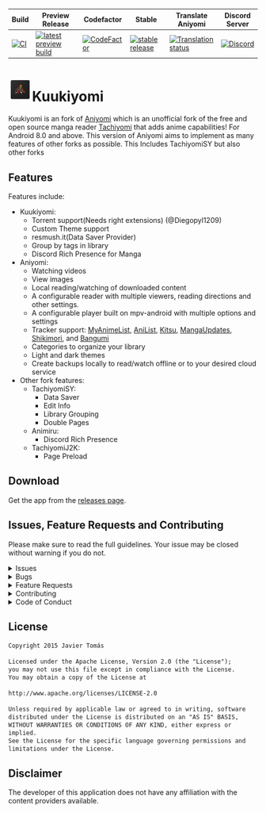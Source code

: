 | Build                                                                                                                                                                 | Preview Release                                                                                                                                                                          | Codefactor | Stable                                                                                                                                                             | Translate Aniyomi                                                                                                                                 | Discord Server |
|-----------------------------------------------------------------------------------------------------------------------------------------------------------------------|------------------------------------------------------------------------------------------------------------------------------------------------------------------------------------------|-------|--------------------------------------------------------------------------------------------------------------------------------------------------------------------|---------------------------------------------------------------------------------------------------------------------------------------------------|---------|
| [![CI](https://github.com/LuftVerbot/kuukiyomi/actions/workflows/build_push.yml/badge.svg)](https://github.com/LuftVerbot/kuukiyomi/actions/workflows/build_push.yml) | [![latest preview build](https://img.shields.io/github/v/release/LuftVerbot/kuukiyomi-preview.svg?maxAge=3600&label=download)](https://github.com/LuftVerbot/kuukiyomi-preview/releases) | [![CodeFactor](https://www.codefactor.io/repository/github/LuftVerbot/kuukiyomi/badge)](https://www.codefactor.io/repository/github/LuftVerbot/kuukiyomi) | [![stable release](https://img.shields.io/github/v/release/LuftVerbot/kuukiyomi.svg?maxAge=3600&label=download)](https://github.com/LuftVerbot/kuukiyomi/releases) | [![Translation status](https://hosted.weblate.org/widgets/aniyomi/-/svg-badge.svg)](https://hosted.weblate.org/engage/aniyomi/?utm_source=widget) | [![Discord](https://img.shields.io/discord/1133390318323126402?label=discord&labelColor=7289da&color=2c2f33&style=flat)](https://discord.gg/s82Vu589Ya) |

# ![app icon](.github/readme-images/app-icon.png)Kuukiyomi
Kuukiyomi is an fork of [Aniyomi](https://github.com/aniyomiorg/aniyomi) which is an unofficial fork of the free and open source manga reader [Tachiyomi](https://github.com/tachiyomiorg/tachiyomi) that adds anime capabilities! For Android 8.0 and above.
This version of Aniyomi aims to implement as many features of other forks as possible. This Includes TachiyomiSY but also other forks

## Features

Features include:
* Kuukiyomi:
  * Torrent support(Needs right extensions) (@Diegopyl1209)
  * Custom Theme support
  * resmush.it(Data Saver Provider)
  * Group by tags in library
  * Discord Rich Presence for Manga
* Aniyomi:
  * Watching videos
  * View images
  * Local reading/watching of downloaded content
  * A configurable reader with multiple viewers, reading directions and other settings.
  * A configurable player built on mpv-android with multiple options and settings
  * Tracker support: [MyAnimeList](https://myanimelist.net/), [AniList](https://anilist.co/), [Kitsu](https://kitsu.io/), [MangaUpdates](https://mangaupdates.com), [Shikimori](https://shikimori.one), and [Bangumi](https://bgm.tv/)
  * Categories to organize your library
  * Light and dark themes
  * Create backups locally to read/watch offline or to your desired cloud service
* Other fork features:
  * TachiyomiSY:
    * Data Saver
    * Edit Info
    * Library Grouping
    * Double Pages
  * Animiru:
    * Discord Rich Presence
  * TachiyomiJ2K:
    * Page Preload

## Download
Get the app from the [releases page](https://github.com/LuftVerbot/kuukiyomi/releases).

## Issues, Feature Requests and Contributing

Please make sure to read the full guidelines. Your issue may be closed without warning if you do not.

<details><summary>Issues</summary>

1. **Before reporting a new issue, take a look at the already opened and closed [issues](https://github.com/LuftVerbot/kuukiyomi/issues).**
2. Also take a look at issues opened and closed on Aniyomis GitHub [issues](https://aniyomi.org/changelogs/).
3. If you are unsure, ask on Discord: [![Discord](https://img.shields.io/discord/1133390318323126402?label=discord&labelColor=7289da&color=2c2f33&style=flat)](https://discord.gg/s82Vu589Ya)

</details>

<details><summary>Bugs</summary>

* Include version (More → About → Version)
  * If not latest, try updating, it may have already been solved
  * Preview version is equal to the number of commits as seen on the main page
* Include steps to reproduce (if not obvious from description)
* Include screenshot (if needed)
* If it could be device-dependent, try reproducing on another device (if possible)
* Don't group unrelated requests into one issue


</details>

<details><summary>Feature Requests</summary>

* Write a detailed issue, explaining what it should do or how. Avoid writing just "like X app does"
* Include screenshot (if needed)

Source requests should be created at https://github.com/aniyomiorg/aniyomi-extensions, they do not belong in this repository.
</details>

<details><summary>Contributing</summary>

See [CONTRIBUTING.md](./CONTRIBUTING.md).
</details>

<details><summary>Code of Conduct</summary>

See [CODE_OF_CONDUCT.md](./CODE_OF_CONDUCT.md).
</details>


## License

    Copyright 2015 Javier Tomás

    Licensed under the Apache License, Version 2.0 (the "License");
    you may not use this file except in compliance with the License.
    You may obtain a copy of the License at

    http://www.apache.org/licenses/LICENSE-2.0

    Unless required by applicable law or agreed to in writing, software
    distributed under the License is distributed on an "AS IS" BASIS,
    WITHOUT WARRANTIES OR CONDITIONS OF ANY KIND, either express or implied.
    See the License for the specific language governing permissions and
    limitations under the License.

## Disclaimer

The developer of this application does not have any affiliation with the content providers available.

